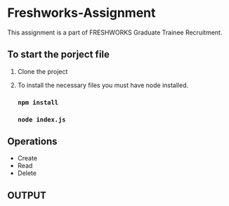 # Freshworks-Assignment

This assignment is a part of FRESHWORKS Graduate Trainee Recruitment.

## To start the porject file

1. Clone the project
2. To install the necessary files you must have node installed.

   ### `npm install`

   ### `node index.js`

## Operations

- Create
- Read
- Delete

## OUTPUT
